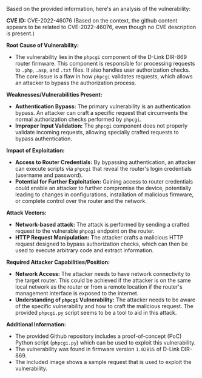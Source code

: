 Based on the provided information, here's an analysis of the vulnerability:

**CVE ID:** CVE-2022-46076 (Based on the context, the github content appears to be related to CVE-2022-46076, even though no CVE description is present.)

**Root Cause of Vulnerability:**

*   The vulnerability lies in the `phpcgi` component of the D-Link DIR-869 router firmware. This component is responsible for processing requests to `.php`, `.asp`, and `.txt` files. It also handles user authorization checks. The core issue is a flaw in how `phpcgi` validates requests, which allows an attacker to bypass the authorization process.

**Weaknesses/Vulnerabilities Present:**

*   **Authentication Bypass:** The primary vulnerability is an authentication bypass. An attacker can craft a specific request that circumvents the normal authorization checks performed by `phpcgi`.
*   **Improper Input Validation:** The `phpcgi` component does not properly validate incoming requests, allowing specially crafted requests to bypass authentication.

**Impact of Exploitation:**

*   **Access to Router Credentials:** By bypassing authentication, an attacker can execute scripts via `phpcgi` that reveal the router's login credentials (username and password).
*   **Potential for Further Exploitation:** Gaining access to router credentials could enable an attacker to further compromise the device, potentially leading to changes in configurations, installation of malicious firmware, or complete control over the router and the network.

**Attack Vectors:**

*   **Network-based attack:** The attack is performed by sending a crafted request to the vulnerable `phpcgi` endpoint on the router.
*   **HTTP Request Manipulation:** The attacker crafts a malicious HTTP request designed to bypass authorization checks, which can then be used to execute arbitrary code and extract information.

**Required Attacker Capabilities/Position:**

*   **Network Access:** The attacker needs to have network connectivity to the target router. This could be achieved if the attacker is on the same local network as the router or from a remote location if the router's management interface is exposed to the internet.
*   **Understanding of `phpcgi` Vulnerability:** The attacker needs to be aware of the specific vulnerability and how to craft the malicious request. The provided `phpcgi.py` script seems to be a tool to aid in this attack.

**Additional Information:**
*   The provided Github repository includes a proof-of-concept (PoC) Python script (`phpcgi.py`) which can be used to exploit this vulnerability.
*   The vulnerability was found in firmware version `1.02B15` of D-Link DIR-869.
*   The included image shows a sample request that is used to exploit the vulnerability.